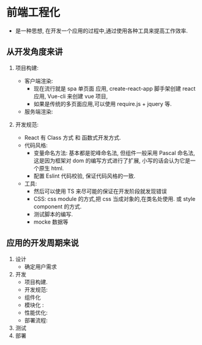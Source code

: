 # 前端工程化

-   是一种思想, 在开发一个应用的过程中,通过使用各种工具来提高工作效率.

## 从开发角度来讲

1.  项目构建:

    -   客户端渲染:
        -   现在流行就是 spa 单页面 应用, create-react-app 脚手架创建 react 应用, Vue-cli 来创建 vue 项目,
        -   如果是传统的多页面应用,可以使用 require.js + jquery 等.
    -   服务端渲染:

2.  开发规范:
    -   React 有 Class 方式 和 函数式开发方式.
    -   代码风格:
        -   变量命名方法: 基本都是驼峰命名法, 但组件一般采用 Pascal 命名法, 这是因为框架对 dom 的编写方式进行了扩展, 小写的话会认为它是一个原生 html.
        -   配置 Eslint 代码校验, 保证代码风格的一致.
    -   工具:
        -   然后可以使用 TS 来尽可能的保证在开发阶段就发现错误
        -   CSS: css module 的方式,把 css 当成对象的,在类名处使用. 或 style component 的方式.
        -   测试脚本的编写.
        -   mocke 数据等

## 应用的开发周期来说

1. 设计
    - 确定用户需求
2. 开发
    - 项目构建.
    - 开发规范:
    - 组件化
    - 模块化 :
    - 性能优化:
    - 部署流程:
3. 测试
4. 部署
